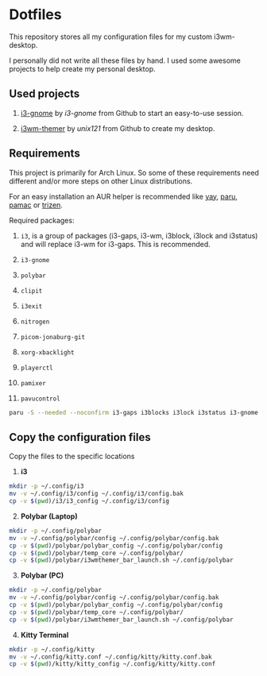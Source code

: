 # Dotfiles

This repository stores all my configuration files for my custom i3wm-desktop. 

I personally did not write all these files by hand. I used some awesome projects to help create my personal desktop.

## Used projects

1. [i3-gnome](https://github.com/i3-gnome/i3-gnome) by *i3-gnome* from Github to start an easy-to-use session.

2. [i3wm-themer](https://github.com/unix121/i3wm-themer) by *unix121* from Github to create my desktop. 

## Requirements

This project is primarily for Arch Linux. So some of these requirements need different and/or more steps on other Linux distributions.

For an easy installation an AUR helper is recommended like [yay](https://aur.archlinux.org/packages/yay), [paru](https://aur.archlinux.org/packages/paru/), [pamac](https://aur.archlinux.org/packages/pamac-aur) or [trizen](https://aur.archlinux.org/packages/trizen).

Required packages:

1. `i3`, is a group of packages (i3-gaps, i3-wm, i3block, i3lock and i3status) and will replace i3-wm for i3-gaps. This is recommended.

2. `i3-gnome`

3. `polybar`

4. `clipit`

5. `i3exit`

6. `nitrogen`

7. `picom-jonaburg-git`

8. `xorg-xbacklight`

9. `playerctl`

10. `pamixer`

11. `pavucontrol`

```bash
paru -S --needed --noconfirm i3-gaps i3blocks i3lock i3status i3-gnome polybar clipit i3exit nitrogen picom-jonaburg-git xorg-xbacklight playerctl pamixer pavucontrol
```

## Copy the configuration files

Copy the files to the specific locations

1. **i3**

```bash
mkdir -p ~/.config/i3
mv -v ~/.config/i3/config ~/.config/i3/config.bak
cp -v $(pwd)/i3/i3_config ~/.config/i3/config
```

2. **Polybar (Laptop)**

```bash
mkdir -p ~/.config/polybar
mv -v ~/.config/polybar/config ~/.config/polybar/config.bak
cp -v $(pwd)/polybar/polybar_config ~/.config/polybar/config
cp -v $(pwd)/polybar/temp_core ~/.config/polybar/
cp -v $(pwd)/polybar/i3wmthemer_bar_launch.sh ~/.config/polybar
```

3. **Polybar (PC)**

```bash
mkdir -p ~/.config/polybar
mv -v ~/.config/polybar/config ~/.config/polybar/config.bak
cp -v $(pwd)/polybar/polybar_config ~/.config/polybar/config
cp -v $(pwd)/polybar/temp_core ~/.config/polybar/
cp -v $(pwd)/polybar/i3wmthemer_bar_launch.sh ~/.config/polybar
```

4. **Kitty Terminal**

```bash
mkdir -p ~/.config/kitty
mv -v ~/.config/kitty.conf ~/.config/kitty/kitty.conf.bak
cp -v $(pwd)/kitty/kitty_config ~/.config/kitty/kitty.conf
```
